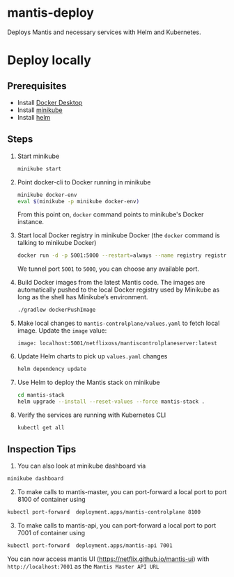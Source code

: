 # mantis-deploy

Deploys Mantis and necessary services with Helm and Kubernetes.

# Deploy locally

## Prerequisites

- Install [Docker Desktop](https://www.docker.com/products/docker-desktop/)
- Install [minikube](https://minikube.sigs.k8s.io/docs/start/)
- Install [helm](https://helm.sh/docs/intro/install/)

## Steps

1. Start minikube
    ```sh
    minikube start
    ```
1. Point docker-cli to Docker running in minikube
    ```sh
    minikube docker-env
    eval $(minikube -p minikube docker-env)
    ```
    From this point on, `docker` command points to minikube's Docker instance.

1. Start local Docker registry in minikube Docker (the `docker` command is talking to minikube Docker)
    ```sh
    docker run -d -p 5001:5000 --restart=always --name registry registry:2
    ```
    We tunnel port `5001` to `5000`, you can choose any available port.

1. Build Docker images from the latest Mantis code. The images are automatically pushed to the local Docker registry used by Minikube as long as the shell has Minikube’s environment.
    ```sh
    ./gradlew dockerPushImage
    ```

1. Make local changes to `mantis-controlplane/values.yaml` to fetch local image. Update the `image` value:
    ```
    image: localhost:5001/netflixoss/mantiscontrolplaneserver:latest
    ```

1. Update Helm charts to pick up `values.yaml` changes
    ```sh
    helm dependency update  
    ```

1. Use Helm to deploy the Mantis stack on minikube
    ```sh
    cd mantis-stack
    helm upgrade --install --reset-values --force mantis-stack .
    ```

1. Verify the services are running with Kubernetes CLI
    ```sh
    kubectl get all
    ```

## Inspection Tips

1. You can also look at minikube dashboard via
```sh
minikube dashboard
```

2. To make calls to mantis-master, you can port-forward a local port to port 8100 of container using
```sh
kubectl port-forward  deployment.apps/mantis-controlplane 8100
```

3. To make calls to mantis-api, you can port-forward a local port to port 7001 of container using
```sh
kubectl port-forward  deployment.apps/mantis-api 7001
```
You can now access mantis UI (https://netflix.github.io/mantis-ui) with `http://localhost:7001` as the `Mantis Master API URL`